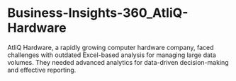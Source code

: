 # Business-Insights-360_AtliQ-Hardware
AtliQ Hardware, a rapidly growing computer hardware company, faced challenges with outdated Excel-based analysis for managing large data volumes. They needed advanced analytics for data-driven decision-making and effective reporting.

